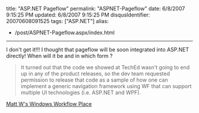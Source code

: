 title: "ASP.NET Pageflow"
permalink: "ASPNET-Pageflow"
date: 6/8/2007 9:15:25 PM
updated: 6/8/2007 9:15:25 PM
disqusIdentifier: 20070608091525
tags: ["ASP.NET"]
alias:
 - /post/ASPNET-Pageflow.aspx/index.html
---
I don't get it!!! I thought that pageflow will be soon integrated into ASP.NET directly! When will it be and in which form ?

> It turned out that the code we showed at TechEd wasn't going to end up in any of the product releases, so the dev team requested permission to release that code as a sample of how one can implement a generic navigation framework using WF that can support multiple UI technologies (i.e. ASP.NET and WPF). 
<!-- more -->

[Matt W's Windows Workflow Place](http://blogs.msdn.com/mwinkle/default.aspx)
